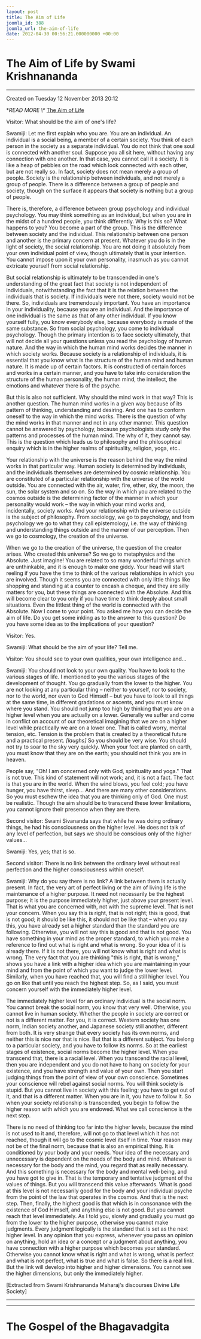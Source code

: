 ```yaml
---
layout: post
title: The Aim of Life
joomla_id: 388
joomla_url: the-aim-of-life
date: 2012-04-30 00:56:21.000000000 +00:00
---
```

# 

# The Aim of Life by Swami Krishnananda

* * *

Created on Tuesday 12 November 2013 20:12

**READ MORE \\\** [The Aim of Life](http://www.swami-krishnananda.org/disc/disc_129.html)

Visitor: What should be the aim of one's life?

Swamiji: Let me first explain who you are. You are an individual. An individual is a social being, a member of a certain society. You think of each person in the society as a separate individual. You do not think that one soul is connected with another soul. Suppose you all sit here, without having any connection with one another. In that case, you cannot call it a society. It is like a heap of pebbles on the road which look connected with each other, but are not really so. In fact, society does not mean merely a group of people. Society is the relationship between individuals, and not merely a group of people. There is a difference between a group of people and society, though on the surface it appears that society is nothing but a group of people.

There is, therefore, a difference between group psychology and individual psychology. You may think something as an individual, but when you are in the midst of a hundred people, you think differently. Why is this so? What happens to you? You become a part of the group. This is the difference between society and the individual. This relationship between one person and another is the primary concern at present. Whatever you do is in the light of society, the social relationship. You are not doing it absolutely from your own individual point of view, though ultimately that is your intention. You cannot impose upon it your own personality, inasmuch as you cannot extricate yourself from social relationship.

But social relationship is ultimately to be transcended in one's understanding of the great fact that society is not independent of individuals, notwithstanding the fact that it is the relation between the individuals that is society. If individuals were not there, society would not be there. So, individuals are tremendously important. You have an importance in your individuality, because you are an individual. And the importance of one individual is the same as that of any other individual. If you know yourself fully, you know everybody else, because everybody is made of the same substance. So from social psychology, you come to individual psychology. Though the primary intention is to face society ultimately, that will not decide all your questions unless you read the psychology of human nature. And the way in which the human mind works decides the manner in which society works. Because society is a relationship of individuals, it is essential that you know what is the structure of the human mind and human nature. It is made up of certain factors. It is constructed of certain forces and works in a certain manner, and you have to take into consideration the structure of the human personality, the human mind, the intellect, the emotions and whatever there is of the psyche.

But this is also not sufficient. Why should the mind work in that way? This is another question. The human mind works in a given way because of its pattern of thinking, understanding and desiring. And one has to conform oneself to the way in which the mind works. There is the question of why the mind works in that manner and not in any other manner. This question cannot be answered by psychology, because psychologists study only the patterns and processes of the human mind. The why of it, they cannot say. This is the question which leads us to philosophy and the philosophical enquiry which is in the higher realms of spirituality, religion, yoga, etc..

Your relationship with the universe is the reason behind the way the mind works in that particular way. Human society is determined by individuals, and the individuals themselves are determined by cosmic relationship. You are constituted of a particular relationship with the universe of the world outside. You are connected with the air, water, fire, ether, sky, the moon, the sun, the solar system and so on. So the way in which you are related to the cosmos outside is the determining factor of the manner in which your personality would work – the way in which your mind works and, incidentally, society works. And your relationship with the universe outside is the subject of philosophy. From sociology, we go to psychology, and from psychology we go to what they call epistemology, i.e. the way of thinking and understanding things outside and the manner of our perception. Then we go to cosmology, the creation of the universe.

When we go to the creation of the universe, the question of the creator arises. Who created this universe? So we go to metaphysics and the Absolute. Just imagine! You are related to so many wonderful things which are unthinkable, and it is enough to make one giddy. Your head will start reeling if you have the time to think of the various relationships in which you are involved. Though it seems you are connected with only little things like shopping and standing at a counter to encash a cheque, and they are silly matters for you, but these things are connected with the Absolute. And this will become clear to you only if you have time to think deeply about small situations. Even the littlest thing of the world is connected with the Absolute. Now I come to your point. You asked me how you can decide the aim of life. Do you get some inkling as to the answer to this question? Do you have some idea as to the implications of your question?

Visitor: Yes.

Swamiji: What should be the aim of your life? Tell me.

Visitor: You should see to your own qualities, your own intelligence and…

Swamiji: You should not look to your own quality. You have to look to the various stages of life. I mentioned to you the various stages of the development of thought. You go gradually from the lower to the higher. You are not looking at any particular thing – neither to yourself, nor to society, nor to the world, nor even to God Himself – but you have to look to all things at the same time, in different gradations or ascents, and you must know where you stand. You should not jump too high by thinking that you are on a higher level when you are actually on a lower. Generally we suffer and come in conflict on account of our theoretical imagining that we are on a higher level while practically we are on a lower one. That is called worry, mental tension, etc. Tension is the problem that is created by a theoretical future and a practical present. _[laughs]_ So you should be very wise. You should not try to soar to the sky very quickly. When your feet are planted on earth, you must know that they are on the earth; you should not think you are in heaven.

People say, "Oh! I am concerned only with God, spirituality and yoga." That is not true. This kind of statement will not work; and, it is not a fact. The fact is that you are in the world. When the wind blows, you feel cold; you have hunger, you have thirst, sleep... And there are many other considerations. So you must eschew the idea that you are thinking only of God. One must be realistic. Though the aim should be to transcend these lower limitations, you cannot ignore their presence when they are there.

Second visitor: Swami Sivananda says that while he was doing ordinary things, he had his consciousness on the higher level. He does not talk of any level of perfection, but says we should be conscious only of the higher values…

Swamiji: Yes, yes; that is so.

Second visitor: There is no link between the ordinary level without real perfection and the higher consciousness within oneself.

Swamiji: Why do you say there is no link? A link between them is actually present. In fact, the very art of perfect living or the aim of living life is the maintenance of a higher purpose. It need not necessarily be the highest purpose; it is the purpose immediately higher, just above your present level. That is what you are concerned with, not with the supreme level. That is not your concern. When you say this is right, that is not right; this is good, that is not good; it should be like this, it should not be like that – when you say this, you have already set a higher standard than the standard you are following. Otherwise, you will not say this is good and that is not good. You have something in your mind as the proper standard, to which you make a reference to find out what is right and what is wrong. So your idea of it is already there. If it is not there, you will not know what is right and what is wrong. The very fact that you are thinking "this is right, that is wrong," shows you have a link with a higher idea which you are maintaining in your mind and from the point of which you want to judge the lower level. Similarly, when you have reached that, you will find a still higher level. You go on like that until you reach the highest step. So, as I said, you must concern yourself with the immediately higher level.

The immediately higher level for an ordinary individual is the social norm. You cannot break the social norm, you know that very well. Otherwise, you cannot live in human society. Whether the people in society are correct or not is a different matter. For you, it is correct. Western society has one norm, Indian society another, and Japanese society still another, different from both. It is very strange that every society has its own norms, and neither this is nice nor that is nice. But that is a different subject. You belong to a particular society, and you have to follow its norms. So at the earliest stages of existence, social norms become the higher level. When you transcend that, there is a racial level. When you transcend the racial level, then you are independent and you do not have to hang on society for your existence, and you have strength and value of your own. Then you start judging things from the point of view of your own conscience. Sometimes your conscience will rebel against social norms. You will think society is stupid. But you cannot live in society with this feeling; you have to get out of it, and that is a different matter. When you are in it, you have to follow it. So when your society relationship is transcended, you begin to follow the higher reason with which you are endowed. What we call conscience is the next step.

There is no need of thinking too far into the higher levels, because the mind is not used to it and, therefore, will not go to that level which it has not reached, though it will go to the cosmic level itself in time. Your reason may not be of the final norm, because that is also an empirical thing. It is conditioned by your body and your needs. Your idea of the necessary and unnecessary is dependent on the needs of the body and mind. Whatever is necessary for the body and the mind, you regard that as really necessary. And this something is necessary for the body and mental well-being, and you have got to give in. That is the temporary and tentative judgment of the values of things. But you will transcend this value afterwards. What is good at this level is not necessarily good for the body and your individual psyche from the point of the law that operates in the cosmos. And that is the next step. Then, finally, the highest good is that which is in consonance with the existence of God Himself, and anything else is not good. But you cannot reach that level immediately. As I told you, slowly and gradually you must go from the lower to the higher purpose, otherwise you cannot make judgments. Every judgment logically is the standard that is set as the next higher level. In any opinion that you express, whenever you pass an opinion on anything, hold an idea or a concept or a judgment about anything, you have connection with a higher purpose which becomes your standard. Otherwise you cannot know what is right and what is wrong, what is perfect and what is not perfect, what is true and what is false. So there is a real link. But the link will develop into higher and higher dimensions. You cannot see the higher dimensions, but only the immediately higher.

[Extracted from Swami Krishnananda Maharaj's discourses Divine Life Society]

* * *



* * *



# The Gospel of the Bhagavadgita

